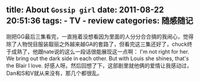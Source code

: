 title: About `Gossip girl` 
date: 2011-08-22 20:51:36
tags: 
    - TV
    - review
categories: 随感随记
---

刚把GG最后三集看完，一直拖着没想看因为里面的人分分合合搞的我闹心，觉得除了人物悦目服装靓丽之外越来越GA的套路了，但看完这三集还好了，chuck终于成熟了，他跟nate说的这么一段话很能展现这一点啊：
I'm not right for her. We bring out the dark side in each other. But with Louis she shines, that's the Blair I love. 好感人呀。然后回想了下，这部剧里就他俩的爱情让我感动过，Dan和S和V就从来没有，那几个都很乱。
